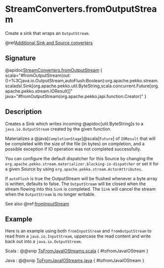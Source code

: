 # StreamConverters.fromOutputStream

Create a sink that wraps an `OutputStream`.

@ref[Additional Sink and Source converters](../index.md#additional-sink-and-source-converters)

## Signature

@apidoc[StreamConverters.fromOutputStream](StreamConverters$) { scala="#fromOutputStream(out:()=%3Cjava.io.OutputStream,autoFlush:Boolean):org.apache.pekko.stream.scaladsl.Sink[org.apache.pekko.util.ByteString,scala.concurrent.Future[org.apache.pekko.stream.IOResult]]" java="#fromOutputStream(org.apache.pekko.japi.function.Creator)" }

## Description

Creates a Sink which writes incoming @apidoc[util.ByteString]s to a `java.io.OutputStream` created by the given function.

Materializes a @java[`CompletionStage`]@scala[`Future`] of `IOResult` that will be completed with the size of the file (in bytes) on completion,
and a possible exception if IO operation was not completed successfully.

You can configure the default dispatcher for this Source by changing the `org.apache.pekko.stream.materializer.blocking-io-dispatcher` or
set it for a given Source by using `org.apache.pekko.stream.ActorAttributes`.

If `autoFlush` is true the OutputStream will be flushed whenever a byte array is written, defaults to false.
The `OutputStream` will be closed when the stream flowing into this `Sink` is completed. The `Sink`
will cancel the stream when the `OutputStream` is no longer writable.

See also @ref:[fromInputStream](fromInputStream.md)

## Example

Here is an example using both `fromInputStream` and `fromOutputStream` to read from a `java.io.InputStream`, 
uppercase the read content and write back out into a `java.io.OutputStream`.

Scala
:   @@snip [ToFromJavaIOStreams.scala](/akka-docs/src/test/scala/docs/stream/operators/converters/ToFromJavaIOStreams.scala) { #tofromJavaIOStream }

Java
:   @@snip [ToFromJavaIOStreams.java](/akka-docs/src/test/java/jdocs/stream/operators/converters/ToFromJavaIOStreams.java) { #tofromJavaIOStream }

